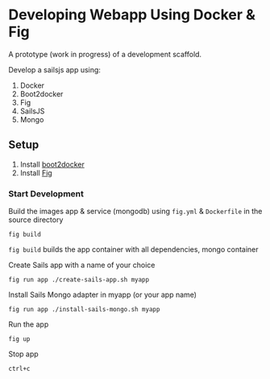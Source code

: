 # Developing Webapp Using Docker & Fig
A prototype (work in progress) of a development scaffold. 

Develop a sailsjs app using:

1. Docker
2. Boot2docker
3. Fig
4. SailsJS
5. Mongo

## Setup

1. Install [boot2docker](http://boot2docker.io/)
2. Install [Fig](http://www.fig.sh/)

### Start Development
Build the images app & service (mongodb) using `fig.yml` & `Dockerfile` in the source directory
```
fig build
```
`fig build` builds the app container with all dependencies, mongo container

Create Sails app with a name of your choice
```
fig run app ./create-sails-app.sh myapp
```
Install Sails Mongo adapter in myapp (or your app name)
```
fig run app ./install-sails-mongo.sh myapp
```
Run the app
```
fig up
```
Stop app
```
ctrl+c
```
